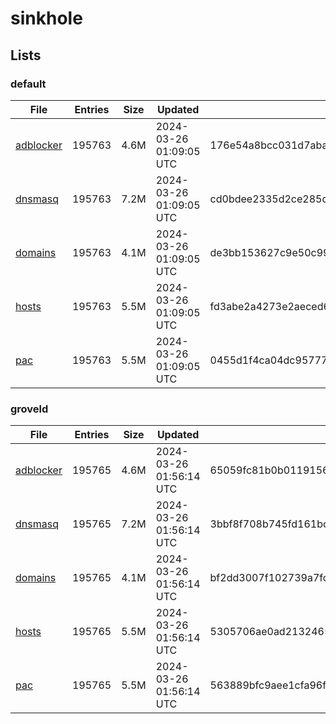 # sinkhole

## Lists

### default

|File|Entries|Size|Updated|Hash|
|-|-|-|-|-|
|[adblocker](https://raw.githubusercontent.com/groveld/sinkhole/lists/default/adblocker.txt)|195763|4.6M|2024-03-26 01:09:05 UTC|176e54a8bcc031d7aba8aaecd49cb0f4740376bf17e014cc9889d88da70c6c8b|
|[dnsmasq](https://raw.githubusercontent.com/groveld/sinkhole/lists/default/dnsmasq.txt)|195763|7.2M|2024-03-26 01:09:05 UTC|cd0bdee2335d2ce285d92711faa2e16d6eb9743c71a62fd925a61204f5884109|
|[domains](https://raw.githubusercontent.com/groveld/sinkhole/lists/default/domains.txt)|195763|4.1M|2024-03-26 01:09:05 UTC|de3bb153627c9e50c99d1d0d0fbf2fb7a5e757d8082ec26bdacd93c8cebb89d0|
|[hosts](https://raw.githubusercontent.com/groveld/sinkhole/lists/default/hosts.txt)|195763|5.5M|2024-03-26 01:09:05 UTC|fd3abe2a4273e2aeced6f2dc6a27b1353c67188df7d8b00d6ab06c2276fc79d2|
|[pac](https://raw.githubusercontent.com/groveld/sinkhole/lists/default/pac.txt)|195763|5.5M|2024-03-26 01:09:05 UTC|0455d1f4ca04dc957773d19353a7f4a5cbe91398a560269a7d6cbf3db6a58020|

### groveld

|File|Entries|Size|Updated|Hash|
|-|-|-|-|-|
|[adblocker](https://raw.githubusercontent.com/groveld/sinkhole/lists/groveld/adblocker.txt)|195765|4.6M|2024-03-26 01:56:14 UTC|65059fc81b0b0119156c4e5f450b7c22329fbef60a80e017ec9a0c43fc9eaebd|
|[dnsmasq](https://raw.githubusercontent.com/groveld/sinkhole/lists/groveld/dnsmasq.txt)|195765|7.2M|2024-03-26 01:56:14 UTC|3bbf8f708b745fd161bcc27b88363828921cc27b9c2c99051144a94ecb7dcb92|
|[domains](https://raw.githubusercontent.com/groveld/sinkhole/lists/groveld/domains.txt)|195765|4.1M|2024-03-26 01:56:14 UTC|bf2dd3007f102739a7fcec794e26b7ee217d2f56bf521d85d8cb9925dd06403b|
|[hosts](https://raw.githubusercontent.com/groveld/sinkhole/lists/groveld/hosts.txt)|195765|5.5M|2024-03-26 01:56:14 UTC|5305706ae0ad2132465af917b960a9a70e4144222bc9b2e39c1515b4bcec899a|
|[pac](https://raw.githubusercontent.com/groveld/sinkhole/lists/groveld/pac.txt)|195765|5.5M|2024-03-26 01:56:14 UTC|563889bfc9aee1cfa96faee1dcb479504f94e8489611c37ed714cbb27e6d258c|
